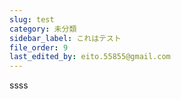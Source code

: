 ```yaml
---
slug: test
category: 未分類
sidebar_label: これはテスト
file_order: 9
last_edited_by: eito.55855@gmail.com
---
```

ssss